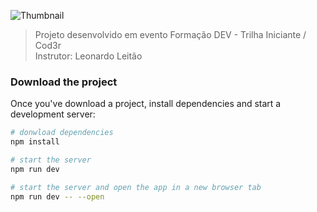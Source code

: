 ![Thumbnail](https://github.com/user-attachments/assets/c20aa6b1-71d8-41c7-acc3-14ae7daef772)
> Projeto desenvolvido em evento Formação DEV - Trilha Iniciante / Cod3r <br>
> Instrutor: Leonardo Leitão

### Download the project

Once you've download a project, install dependencies and start a development server:

```bash
# donwload dependencies
npm install

# start the server
npm run dev

# start the server and open the app in a new browser tab
npm run dev -- --open
```
